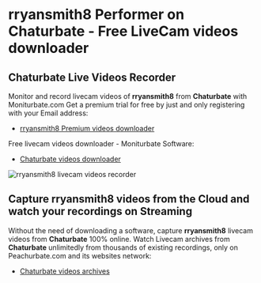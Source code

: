 # rryansmith8 Performer on Chaturbate - Free LiveCam videos downloader

## Chaturbate Live Videos Recorder

Monitor and record livecam videos of **rryansmith8** from **Chaturbate** with Moniturbate.com
Get a premium trial for free by just and only registering with your Email address:
* [rryansmith8 Premium videos downloader](https://moniturbate.com/request-demo-licence-key.html)

Free livecam videos downloader - Moniturbate Software:
* [Chaturbate videos downloader](https://moniturbate.com/moniturbate-download-software.html)

![rryansmith8 livecam videos recorder](https://peachurnet.com/templates/moniturbate-software.png)


## Capture rryansmith8 videos from the Cloud and watch your recordings on Streaming

Without the need of downloading a software, capture **rryansmith8** livecam videos from **Chaturbate** 100% online.
Watch Livecam archives from **Chaturbate** unlimitedly from thousands of existing recordings, only on Peachurbate.com and its websites network:
* [Chaturbate videos archives](https://peachurnet.com/)